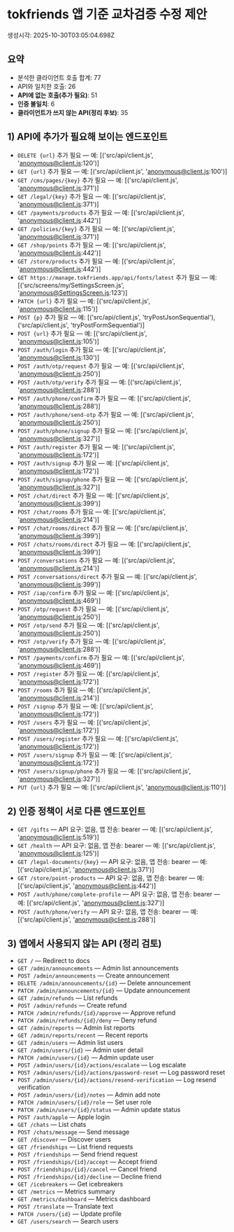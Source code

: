 # tokfriends 앱 기준 교차검증 수정 제안

생성시각: 2025-10-30T03:05:04.698Z

## 요약

- 분석한 클라이언트 호출 합계: 77
- API와 일치한 호출: 26
- **API에 없는 호출(추가 필요)**: 51
- **인증 불일치**: 6
- **클라이언트가 쓰지 않는 API(정리 후보)**: 35

## 1) API에 추가가 필요해 보이는 엔드포인트

- `DELETE {url}` 추가 필요 — 예: [('src/api/client.js', 'anonymous@client.js:120')]
- `GET {url}` 추가 필요 — 예: [('src/api/client.js', 'anonymous@client.js:100')]
- `GET /cms/pages/{key}` 추가 필요 — 예: [('src/api/client.js', 'anonymous@client.js:371')]
- `GET /legal/{key}` 추가 필요 — 예: [('src/api/client.js', 'anonymous@client.js:371')]
- `GET /payments/products` 추가 필요 — 예: [('src/api/client.js', 'anonymous@client.js:442')]
- `GET /policies/{key}` 추가 필요 — 예: [('src/api/client.js', 'anonymous@client.js:371')]
- `GET /shop/points` 추가 필요 — 예: [('src/api/client.js', 'anonymous@client.js:442')]
- `GET /store/products` 추가 필요 — 예: [('src/api/client.js', 'anonymous@client.js:442')]
- `GET https://manage.tokfriends.app/api/fonts/latest` 추가 필요 — 예: [('src/screens/my/SettingsScreen.js', 'anonymous@SettingsScreen.js:123')]
- `PATCH {url}` 추가 필요 — 예: [('src/api/client.js', 'anonymous@client.js:115')]
- `POST {p}` 추가 필요 — 예: [('src/api/client.js', 'tryPostJsonSequential'), ('src/api/client.js', 'tryPostFormSequential')]
- `POST {url}` 추가 필요 — 예: [('src/api/client.js', 'anonymous@client.js:105')]
- `POST /auth/login` 추가 필요 — 예: [('src/api/client.js', 'anonymous@client.js:130')]
- `POST /auth/otp/request` 추가 필요 — 예: [('src/api/client.js', 'anonymous@client.js:250')]
- `POST /auth/otp/verify` 추가 필요 — 예: [('src/api/client.js', 'anonymous@client.js:288')]
- `POST /auth/phone/confirm` 추가 필요 — 예: [('src/api/client.js', 'anonymous@client.js:288')]
- `POST /auth/phone/send-otp` 추가 필요 — 예: [('src/api/client.js', 'anonymous@client.js:250')]
- `POST /auth/phone/signup` 추가 필요 — 예: [('src/api/client.js', 'anonymous@client.js:327')]
- `POST /auth/register` 추가 필요 — 예: [('src/api/client.js', 'anonymous@client.js:172')]
- `POST /auth/signup` 추가 필요 — 예: [('src/api/client.js', 'anonymous@client.js:172')]
- `POST /auth/signup/phone` 추가 필요 — 예: [('src/api/client.js', 'anonymous@client.js:327')]
- `POST /chat/direct` 추가 필요 — 예: [('src/api/client.js', 'anonymous@client.js:399')]
- `POST /chat/rooms` 추가 필요 — 예: [('src/api/client.js', 'anonymous@client.js:214')]
- `POST /chat/rooms/direct` 추가 필요 — 예: [('src/api/client.js', 'anonymous@client.js:399')]
- `POST /chats/rooms/direct` 추가 필요 — 예: [('src/api/client.js', 'anonymous@client.js:399')]
- `POST /conversations` 추가 필요 — 예: [('src/api/client.js', 'anonymous@client.js:214')]
- `POST /conversations/direct` 추가 필요 — 예: [('src/api/client.js', 'anonymous@client.js:399')]
- `POST /iap/confirm` 추가 필요 — 예: [('src/api/client.js', 'anonymous@client.js:469')]
- `POST /otp/request` 추가 필요 — 예: [('src/api/client.js', 'anonymous@client.js:250')]
- `POST /otp/send` 추가 필요 — 예: [('src/api/client.js', 'anonymous@client.js:250')]
- `POST /otp/verify` 추가 필요 — 예: [('src/api/client.js', 'anonymous@client.js:288')]
- `POST /payments/confirm` 추가 필요 — 예: [('src/api/client.js', 'anonymous@client.js:469')]
- `POST /register` 추가 필요 — 예: [('src/api/client.js', 'anonymous@client.js:172')]
- `POST /rooms` 추가 필요 — 예: [('src/api/client.js', 'anonymous@client.js:214')]
- `POST /signup` 추가 필요 — 예: [('src/api/client.js', 'anonymous@client.js:172')]
- `POST /users` 추가 필요 — 예: [('src/api/client.js', 'anonymous@client.js:172')]
- `POST /users/register` 추가 필요 — 예: [('src/api/client.js', 'anonymous@client.js:172')]
- `POST /users/signup` 추가 필요 — 예: [('src/api/client.js', 'anonymous@client.js:172')]
- `POST /users/signup/phone` 추가 필요 — 예: [('src/api/client.js', 'anonymous@client.js:327')]
- `PUT {url}` 추가 필요 — 예: [('src/api/client.js', 'anonymous@client.js:110')]

## 2) 인증 정책이 서로 다른 엔드포인트

- `GET /gifts` — API 요구: 없음, 앱 전송: bearer — 예: [('src/api/client.js', 'anonymous@client.js:519')]
- `GET /health` — API 요구: 없음, 앱 전송: bearer — 예: [('src/api/client.js', 'anonymous@client.js:125')]
- `GET /legal-documents/{key}` — API 요구: 없음, 앱 전송: bearer — 예: [('src/api/client.js', 'anonymous@client.js:371')]
- `GET /store/point-products` — API 요구: 없음, 앱 전송: bearer — 예: [('src/api/client.js', 'anonymous@client.js:442')]
- `POST /auth/phone/complete-profile` — API 요구: 없음, 앱 전송: bearer — 예: [('src/api/client.js', 'anonymous@client.js:327')]
- `POST /auth/phone/verify` — API 요구: 없음, 앱 전송: bearer — 예: [('src/api/client.js', 'anonymous@client.js:288')]

## 3) 앱에서 사용되지 않는 API (정리 검토)

- `GET /` — Redirect to docs
- `GET /admin/announcements` — Admin list announcements
- `POST /admin/announcements` — Create announcement
- `DELETE /admin/announcements/{id}` — Delete announcement
- `PATCH /admin/announcements/{id}` — Update announcement
- `GET /admin/refunds` — List refunds
- `POST /admin/refunds` — Create refund
- `PATCH /admin/refunds/{id}/approve` — Approve refund
- `PATCH /admin/refunds/{id}/deny` — Deny refund
- `GET /admin/reports` — Admin list reports
- `GET /admin/reports/recent` — Recent reports
- `GET /admin/users` — Admin list users
- `GET /admin/users/{id}` — Admin user detail
- `PATCH /admin/users/{id}` — Admin update user
- `POST /admin/users/{id}/actions/escalate` — Log escalate
- `POST /admin/users/{id}/actions/password-reset` — Log password reset
- `POST /admin/users/{id}/actions/resend-verification` — Log resend verification
- `POST /admin/users/{id}/notes` — Admin add note
- `PATCH /admin/users/{id}/role` — Set user role
- `PATCH /admin/users/{id}/status` — Admin update status
- `POST /auth/apple` — Apple login
- `GET /chats` — List chats
- `POST /chats/message` — Send message
- `GET /discover` — Discover users
- `GET /friendships` — List friend requests
- `POST /friendships` — Send friend request
- `POST /friendships/{id}/accept` — Accept friend
- `POST /friendships/{id}/cancel` — Cancel friend
- `POST /friendships/{id}/decline` — Decline friend
- `GET /icebreakers` — Get icebreakers
- `GET /metrics` — Metrics summary
- `GET /metrics/dashboard` — Metrics dashboard
- `POST /translate` — Translate text
- `PATCH /users/{id}` — Update profile
- `GET /users/search` — Search users
